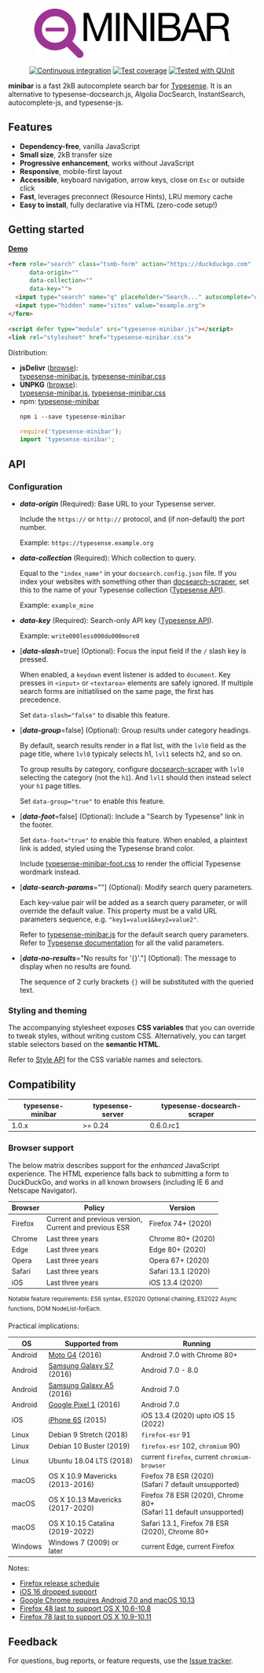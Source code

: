<p align="center"><img src="assets/logo-text.svg" height="100" alt="minibar"></p>

<div align="center">

[![Continuous integration](https://github.com/jquery/typesense-minibar/actions/workflows/CI.yaml/badge.svg)](https://github.com/jquery/typesense-minibar/actions/workflows/CI.yaml?query=event%3Apush+branch%3Amain)
[![Test coverage](https://img.shields.io/badge/coverage-93%25-brightgreen.svg)](https://jquery.github.io/typesense-minibar/coverage/)
[![Tested with QUnit](https://img.shields.io/badge/tested_with-qunit-9c3493.svg)](https://qunitjs.com/)

</div>

**minibar** is a fast 2kB autocomplete search bar for [Typesense](https://typesense.org/). It is an alternative to typesense-docsearch.js, Algolia DocSearch, InstantSearch, autocomplete-js, and typesense-js.

## Features

* **Dependency-free**, vanilla JavaScript
* **Small size**, 2kB transfer size
* **Progressive enhancement**, works without JavaScript
* **Responsive**, mobile-first layout
* **Accessible**, keyboard navigation, arrow keys, close on `Esc` or outside click
* **Fast**, leverages preconnect (Resource Hints), LRU memory cache
* **Easy to install**, fully declarative via HTML (zero-code setup!)

## Getting started

**[Demo](https://jquery.github.io/typesense-minibar/demo/)**

```html
<form role="search" class="tsmb-form" action="https://duckduckgo.com"
      data-origin=""
      data-collection=""
      data-key="">
  <input type="search" name="q" placeholder="Search..." autocomplete="off">
  <input type="hidden" name="sites" value="example.org">
</form>
```

```html
<script defer type="module" src="typesense-minibar.js"></script>
<link rel="stylesheet" href="typesense-minibar.css">
```

Distribution:

* **jsDelivr** ([browse](https://cdn.jsdelivr.net/npm/typesense-minibar@1.1.0/)):<br>[typesense-minibar.js](https://cdn.jsdelivr.net/npm/typesense-minibar@1.1.0/typesense-minibar.js), [typesense-minibar.css](https://cdn.jsdelivr.net/npm/typesense-minibar@1.1.0/typesense-minibar.css)
* **UNPKG** ([browse](https://unpkg.com/browse/typesense-minibar@1.1.0/)):<br>[typesense-minibar.js](https://unpkg.com/typesense-minibar@1.1.0/typesense-minibar.js), [typesense-minibar.css](https://unpkg.com/typesense-minibar@1.1.0/typesense-minibar.css)
* npm: [typesense-minibar](https://www.npmjs.com/package/typesense-minibar)
  ```shell
  npm i --save typesense-minibar
  ```
  ```js
  require('typesense-minibar');
  import 'typesense-minibar';
  ```

## API

### Configuration

* ***data-origin*** (Required): Base URL to your Typesense server.

  Include the `https://` or `http://` protocol, and (if non-default) the port number.

  Example: `https://typesense.example.org`

* ***data-collection*** (Required): Which collection to query.

  Equal to the `"index_name"` in your `docsearch.config.json` file. If you index your websites
  with something other than [docsearch-scraper](https://github.com/typesense/typesense-docsearch-scraper),
  set this to the name of your Typesense collection ([Typesense API](https://typesense.org/docs/0.24.1/api/collections.html)).

  Example: `example_mine`

* ***data-key*** (Required): Search-only API key ([Typesense API](https://typesense.org/docs/0.24.1/api/api-keys.html#generate-scoped-search-key)).

  Example: `write000less000do000more0`

* [***data-slash***=true] (Optional): Focus the input field if the `/` slash key is pressed.

  When enabled, a `keydown` event listener is added to `document`. Key presses in `<input>` or `<textarea>` elements are safely ignored. If multiple search forms are initiatilised on the same page, the first has precedence.

  Set `data-slash="false"` to disable this feature.

* [***data-group***=false] (Optional): Group results under category headings.

  By default, search results render in a flat list, with the `lvl0` field
  as the page title, where `lvl0` typicaly selects h1, `lvl1` selects h2,
  and so on.

  To group results by category, configure [docsearch-scraper](https://github.com/typesense/typesense-docsearch-scraper)
  with `lvl0` selecting the category (not the `h1`). And `lvl1` should then
  instead select your `h1` page titles.

  Set `data-group="true"` to enable this feature.

* [***data-foot***=false] (Optional): Include a "Search by Typesense" link in the footer.

  Set `data-foot="true"` to enable this feature. When enabled, a plaintext link is added,
  styled using the Typesense brand color.

  Include [typesense-minibar-foot.css](./typesense-minibar-foot.css) to render the official
  Typesense wordmark instead.

* [***data-search-params***=""] (Optional): Modify search query parameters.

  Each key-value pair will be added as a search query parameter, or will override the default value.
  This property must be a valid URL parameters sequence, e.g. `"key1=value1&key2=value2"`.

  Refer to [typesense-minibar.js](./typesense-minibar.js) for the default search query parameters.
  Refer to [Typesense documentation](https://typesense.org/docs/0.24.1/api/search.html#search-parameters)
  for all the valid parameters.

* [***data-no-results***="No results for '{}'."] (Optional): The message to display when no results are found.

  The sequence of 2 curly brackets `{}` will be substituted with the queried text.

### Styling and theming

The accompanying stylesheet exposes **CSS variables** that you can override to
tweak styles, without writing custom CSS. Alternatively, you can target stable
selectors based on the **semantic HTML**.

Refer to [Style API](./API-Style.md) for the CSS variable names and selectors.

## Compatibility

| typesense-minibar | typesense-server | typesense-docsearch-scraper
|--|--|--
| 1.0.x | >= 0.24 | 0.6.0.rc1 <!-- adds "group_by=url_without_anchor" -->

### Browser support

The below matrix describes support for the _enhanced_ JavaScript experience. The HTML experience falls back to submitting a form to DuckDuckGo, and works in all known browsers (including  IE 6 and Netscape Navigator).

| Browser | Policy | Version
|--|--|--
| Firefox | Current and previous version,<br>Current and previous ESR | Firefox 74+ (2020)
| Chrome | Last three years | Chrome 80+ (2020)
| Edge | Last three years | Edge 80+ (2020)
| Opera | Last three years | Opera 67+ (2020)
| Safari | Last three years | Safari 13.1 (2020)
| iOS | Last three years | iOS 13.4 (2020)

<sup>Notable feature requirements: ES6 syntax, ES2020 Optional chaining, ES2022 Async functions, DOM NodeList-forEach.</sup>

Practical implications:

| OS | Supported from | Running
|--|--|--
| Android | [Moto G4](https://en.wikipedia.org/wiki/Moto_G4) (2016) | Android 7.0 with Chrome 80+
| Android | [Samsung Galaxy S7](https://en.wikipedia.org/wiki/Samsung_Galaxy_S7) (2016) | Android 7.0 - 8.0
| Android | [Samsung Galaxy A5](https://en.wikipedia.org/wiki/Samsung_Galaxy_A5_(2016)) (2016) | Android 7.0
| Android | [Google Pixel 1](https://en.wikipedia.org/wiki/Pixel_(1st_generation)) (2016) | Android 7.0
| iOS | [iPhone 6S](https://en.wikipedia.org/wiki/IPhone_6S) (2015) | iOS 13.4 (2020) upto iOS 15 (2022)
| Linux | Debian 9 Stretch (2018) | `firefox-esr` 91
| Linux | Debian 10 Buster (2019) | `firefox-esr` 102, `chromium` 90)
| Linux | Ubuntu 18.04 LTS (2018) | current `firefox`, current `chromium-browser`
| macOS | OS X 10.9 Mavericks (2013-2016) | Firefox 78 ESR (2020)<br>(Safari 7 default unsupported)
| macOS | OS X 10.13 Mavericks (2017-2020) | Firefox 78 ESR (2020), Chrome 80+<br>(Safari 11 default unsupported)
| macOS | OS X 10.15 Catalina (2019-2022) | Safari 13.1, Firefox 78 ESR (2020), Chrome 80+
| Windows | Windows 7 (2009) or later | current Edge, current Firefox

Notes:
* [Firefox release schedule](https://whattrainisitnow.com/calendar/)
* [iOS 16 dropped support](https://en.wikipedia.org/wiki/IOS_16#Supported_devices)
* [Google Chrome requires Android 7.0 and macOS 10.13](https://support.google.com/chrome/a/answer/7100626?hl=en)
* [Firefox 48 last to support OS X 10.6-10.8](https://www.mozilla.org/en-US/firefox/48.0/releasenotes/)
* [Firefox 78 last to support OS X 10.9-10.11](https://www.mozilla.org/en-US/firefox/78.0/releasenotes/)

## Feedback

For questions, bug reports, or feature requests, use the [Issue tracker](https://github.com/jquery/typesense-minibar/issues).
